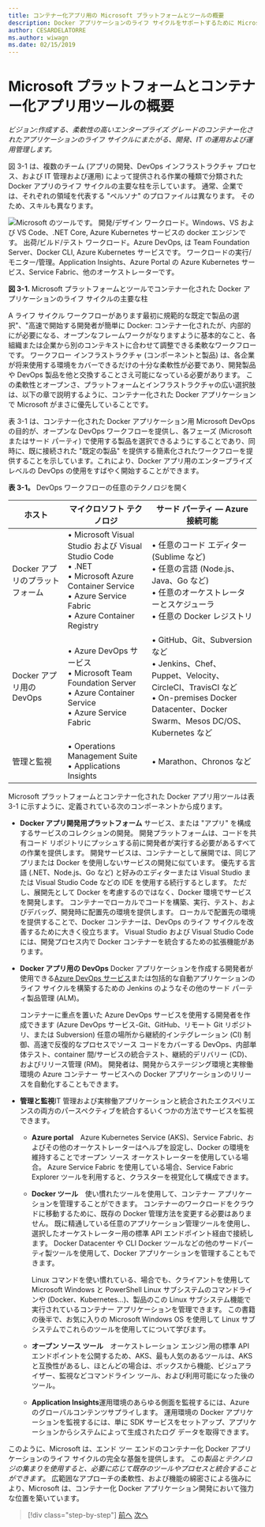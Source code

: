 ```yaml
---
title: コンテナー化アプリ用の Microsoft プラットフォームとツールの概要
description: Docker アプリケーションのライフ サイクルをサポートするために Microsoft の内容を把握するを取得します。
author: CESARDELATORRE
ms.author: wiwagn
ms.date: 02/15/2019
---
```

# <a name="introduction-to-the-microsoft-platform-andtools-for-containerized-apps"></a>Microsoft プラットフォームとコンテナー化アプリ用ツールの概要

*ビジョン:作成する、柔軟性の高いエンタープライズ グレードのコンテナー化されたアプリケーションのライフ サイクルにまたがる、開発、IT の運用および運用管理します。*

図 3-1 は、複数のチーム (アプリの開発、DevOps インフラストラクチャ プロセス、および IT 管理および運用) によって提供される作業の種類で分類された Docker アプリのライフ サイクルの主要な柱を示しています。 通常、企業では、それぞれの領域を代表する "ペルソナ" のプロファイルは異なります。 そのため、スキルも異なります。

![Microsoft のツールです。 開発/デザイン ワークロード。Windows、VS および VS Code、.NET Core, Azure Kubernetes サービスの docker エンジンです。 出荷/ビルド/テスト ワークロード。Azure DevOps, は Team Foundation Server、Docker CLI, Azure Kubernetes サービスです。 ワークロードの実行/モニター/管理。Application Insights、Azure Portal の Azure Kubernetes サービス、Service Fabric、他のオーケストレーターです。](./media/image1.png)

**図 3-1.** Microsoft プラットフォームとツールでコンテナー化された Docker アプリケーションのライフ サイクルの主要な柱

A ライフ サイクル ワークフローがあります最初に規範的な既定で製品の選択"、"高速で開始する開発者が簡単に Docker: コンテナー化されたが、内部的にが必要になる、オープンなフレームワークがなりますように基本的なこと、各組織または企業から別のコンテキストに合わせて調整できる柔軟なワークフローです。 ワークフロー インフラストラクチャ (コンポーネントと製品) は、各企業が将来使用する環境をカバーできるだけの十分な柔軟性が必要であり、開発製品や DevOps 製品を他と交換することさえ可能になっている必要があります。 この柔軟性とオープンさ、プラットフォームとインフラストラクチャの広い選択肢は、以下の章で説明するように、コンテナー化された Docker アプリケーションで Microsoft がまさに優先していることです。

表 3-1 は、コンテナー化された Docker アプリケーション用 Microsoft DevOps の目的が、オープンな DevOps ワークフローを提供し、各フェーズ (Microsoft またはサード パーティ) で使用する製品を選択できるようにすることであり、同時に、既に接続された "既定の製品" を提供する簡素化されたワークフローを提供することを示しています。これにより、Docker アプリ用のエンタープライズレベルの DevOps の使用をすばやく開始することができます。

**表 3-1。** DevOps ワークフローの任意のテクノロジを開く

| ホスト | マイクロソフト テクノロジ | サード パーティ — Azure 接続可能 |
| ---------------------------| ----------------------------------------------------| --------------------------------------------------------------------------------|
| Docker アプリのプラットフォーム   | • Microsoft Visual Studio および Visual Studio Code<br /> • .NET<br /> • Microsoft Azure Container Service<br /> • Azure Service Fabric<br /> • Azure Container Registry<br /> | • 任意のコード エディター (Sublime など)<br /> • 任意の言語 (Node.js、Java、Go など)<br /> • 任意のオーケストレーターとスケジューラ<br /> • 任意の Docker レジストリ<br /> |
| Docker アプリ用の DevOps     | • Azure DevOps サービス<br /> • Microsoft Team Foundation Server<br /> • Azure Container Service<br /> • Azure Service Fabric<br /> | • GitHub、Git、Subversion など<br /> • Jenkins、Chef、Puppet、Velocity、CircleCI、TravisCI など<br /> • On-premises Docker Datacenter、Docker Swarm、Mesos DC/OS、Kubernetes など<br /> |
| 管理と監視  | • Operations Management Suite<br /> • Applications Insights<br /> | • Marathon、Chronos など<br />

Microsoft プラットフォームとコンテナー化された Docker アプリ用ツールは表 3-1 に示すように、定義されている次のコンポーネントから成ります。

- **Docker アプリ開発用プラットフォーム** サービス、または "アプリ" を構成するサービスのコレクションの開発。 開発プラットフォームは、コードを共有コード リポジトリにプッシュする前に開発者が実行する必要があるすべての作業を提供します。 開発サービスは、コンテナーとして展開では、同じアプリまたは Docker を使用しないサービスの開発に似ています。 優先する言語 (.NET、Node.js、Go など) と好みのエディターまたは Visual Studio または Visual Studio Code などの IDE を使用する続行するとします。 ただし、展開先として Docker を考慮するのではなく、Docker 環境でサービスを開発します。 コンテナーでローカルでコードを構築、実行、テスト、およびデバッグ、開発時に配置先の環境を提供します。 ローカルで配置先の環境を提供することで、Docker コンテナーは、DevOps のライフ サイクルを改善するために大きく役立ちます。 Visual Studio および Visual Studio Code には、開発プロセス内で Docker コンテナーを統合するための拡張機能があります。

- **Docker アプリ用の DevOps** Docker アプリケーションを作成する開発者が使用できる[Azure DevOps サービス](https://azure.microsoft.com/services/devops/)または包括的な自動アプリケーションのライフ サイクルを構築するための Jenkins のようなその他のサード パーティ製品管理 (ALM)。

  コンテナーに重点を置いた Azure DevOps サービスを使用する開発者を作成できます (Azure DevOps サービス-Git、GitHub、リモート Git リポジトリ、または Subversion) 任意の場所から継続的インテグレーション (CI) 制御、高速で反復的なプロセスでソース コードをカバーする DevOps、内部単体テスト、container 間/サービスの統合テスト、継続的デリバリー (CD)、およびリリース管理 (RM)。 開発者は、開発からステージング環境と実稼働環境の Azure コンテナー サービスへの Docker アプリケーションのリリースを自動化することもできます。

- **管理と監視**IT 管理および実稼働アプリケーションと統合されたエクスペリエンスの両方のパースペクティブを統合するいくつかの方法でサービスを監視できます。

  - **Azure portal** Azure Kubernetes Service (AKS)、Service Fabric、およびその他のオーケストレーターはヘルプを設定し、Docker の環境を維持することでオープン ソース オーケストレーターを使用している場合。 Azure Service Fabric を使用している場合、Service Fabric Explorer ツールを利用すると、クラスターを視覚化して構成できます。

  - **Docker ツール** 使い慣れたツールを使用して、コンテナー アプリケーションを管理することができます。 コンテナーのワークロードをクラウドに移動するために、既存の Docker 管理方法を変更する必要はありません。 既に精通している任意のアプリケーション管理ツールを使用し、選択したオーケストレーター用の標準 API エンドポイント経由で接続します。 Docker Datacenter や CLI Docker ツールなどの他のサードパーティ製ツールを使用して、Docker アプリケーションを管理することもできます。 

    Linux コマンドを使い慣れている、場合でも、クライアントを使用して Microsoft Windows と PowerShell Linux サブシステムのコマンドラインや (Docker、Kubernetes...)、製品のこの Linux サブシステム機能で実行されているコンテナー アプリケーションを管理できます。 この書籍の後半で、お気に入りの Microsoft Windows OS を使用して Linux サブシステムでこれらのツールを使用してについて学びます。

  - **オープン ソース ツール** オーケストレーション エンジン用の標準 API エンドポイントを公開するため、AKS、最も人気のあるツールは、AKS と互換性があるし、ほとんどの場合は、ボックスから機能、ビジュアライザー、監視などコマンドライン ツール、および利用可能になった後のツール。

  - **Application Insights**運用環境のあらゆる側面を監視するには、Azure のグローバルコンテンツサプライします。 運用環境の Docker アプリケーションを監視するには、単に SDK サービスをセットアップ、アプリケーションからシステムによって生成されたログ データを取得できます。

このように、Microsoft は、エンド ツー エンドのコンテナー化 Docker アプリケーションのライフ サイクルの完全な基盤を提供します。 この*製品とテクノロジの集まりを使用すると、必要に応じて既存のツールやプロセスと統合することができます*。 広範囲なアプローチの柔軟性、および機能の綿密さによる強みにより、Microsoft は、コンテナー化 Docker アプリケーション開発において強力な位置を築いています。

>[!div class="step-by-step"]
>[前へ](../Docker-application-lifecycle/containers-foundation-for-devops-collaboration.md)
>[次へ](../design-develop-containerized-apps/index.md)
